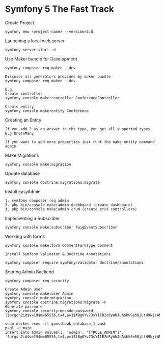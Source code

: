 # Symfony 5 The Fast Track

Create Project

```
symfony new <project-name> --version=5.0
```

Launching a local web server

```
symfony server:start -d
```

Use Maker bundle for Development

```
symfony composer req maker --dev

Discover all generators provided by maker bundle
symfony composer req maker --dev

E.g.
Create controller
symfony console make:controller ConferenceController

Create entity
symfony console make:entity Conference
```

Creating an Entity

```
If you add ? as an answer to the type, you get all supported types
E.g OneToMany

If you want to add more properties just runt the make entity command again
```

Make Migrations

```
symfony console make:migration
```

Update database

```
symfony console doctrine:migrations:migrate
```

Install EasyAdmin

```
1. symfony composer req admin
2. php bin/console make:admin:dashboard (create dashboard)
3. php bin/console make:admin:crud (create crud controllers)

```

Implementing a Subscriber

```
symfony console make:subscriber TwigEventSubscriber
```

Working with forms

```
symfony console make:form CommentFormType Comment

Install Symfony Validator & Doctrine Annotations

symfony composer require symfony/validator doctrine/annotations
```

Scuring Admin Backend

```
symfony composer req security

Create Admin User
symfony console make:user Admin
symfony console make:migration
symfony console doctrine:migrations:migrate -n
Generate password
symfony console security:encode-password
($argon2id$v=19$m=65536,t=4,p=1$f8g6Yv73sYIIRZoRyWhJuA$hNSe5OjLtH9NjiAMJxXzrn9ZztgnyuI3o6+igao8IJ8)

sudo docker exec -it guestbook_database_1 bash
psql -U main
insert into admin values(1, 'admin', '["ROLE_ADMIN"]', '$argon2id$v=19$m=65536,t=4,p=1$f8g6Yv73sYIIRZoRyWhJuA$hNSe5OjLtH9NjiAMJxXzrn9ZztgnyuI3o6+igao8IJ8');

```
